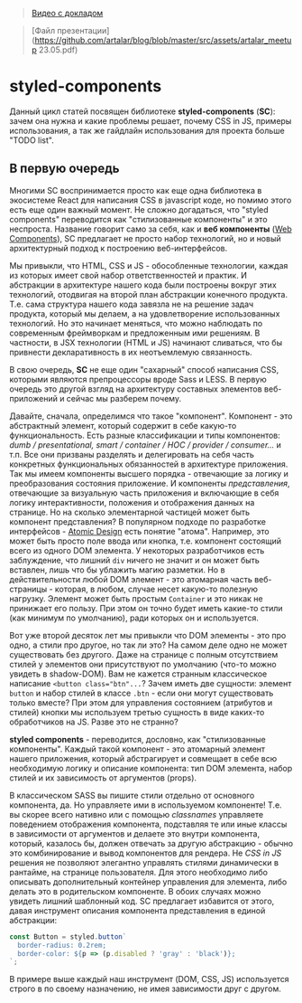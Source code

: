 > [Видео с докладом](https://youtu.be/eOBz3_mQwo8?list=LLAKtelC0m6GfyYcLVcujTvg)

> [Файл презентации](https://github.com/artalar/blog/blob/master/src/assets/artalar_meetup 23.05.pdf)

# styled-components

Данный цикл статей посвящен библиотеке **styled-components** (**SC**): зачем она нужна и какие проблемы решает, почему CSS in JS, примеры использования, а так же гайдлайн использования для проекта больше "TODO list".

## В первую очередь

Многими SC воспринимается просто как еще одна библиотека в экосистеме React для написания CSS в javascript коде, но помимо этого есть еще один важный момент. Не сложно догадаться, что "styled components" переводится как "стилизованные компоненты" и это неспроста. Название говорит само за себя, как и **веб компоненты** ([Web Components](https://developer.mozilla.org/ru/docs/Web/Web_Components)), SC предлагает не просто набор технологий, но и новый архитектурный подход к построению веб-интерфейсов.

Мы привыкли, что HTML, CSS и JS - обособленные технологии, каждая из которых имеет свой набор ответственностей и практик. И абстракции в архитектуре нашего кода были построены вокруг этих технологий, отодвигая на второй план абстракции конечного продукта. Т.е. сама структура нашего кода завязла не на решение задач продукта, который мы делаем, а на удовлетворение использованных технологий. Но это начинает меняться, что можно наблюдать по современным фреймворкам и предложенным ими решениям. В частности, в JSX технологии (HTML и JS) начинают сливаться, что бы привнести декларативность в их неотъемлемую связанность.

В свою очередь, **SC** не еще один "сахарный" способ написания CSS, которыми являются препроцессоры вроде Sass и LESS. В первую очередь это другой взгляд на архитектуру составных элементов веб-приложений и сейчас мы разберем почему.

Давайте, сначала, определимся что такое "компонент". Компонент - это абстрактный элемент, который содержит в себе какую-то функциональность. Есть разные классификации и типы компонентов: _dumb / presentational, smart / container / HOC / provider / consumer..._ и т.п. Все они призваны разделять и делегировать на себя часть конкретных функциональных обязанностей в архитектуре приложения. Так мы имеем компоненты высшего порядка - отвечающие за логику и преобразования состояния приложение. И компоненты _представления_, отвечающие за визуальную часть приложения и включающие в себя логику интерактивности, положения и отображения данных на странице. Но на сколько элементарной частицей может быть компонент представления? В популярном подходе по разработке интерфейсов - [Atomic Design](https://medium.com/атомарный-дизайн/atomic-design-foreword-4960ad17bc1a) есть понятие "атома". Например, это может быть просто поле ввода или кнопка, т.е. компонент состоящий всего из одного DOM элемента. У некоторых разработчиков есть заблуждение, что лишний `div` ничего не значит и он может быть вставлен, лишь что бы ублажить магию разметки. Но в действительности любой DOM элемент - это атомарная часть веб-страницы - которая, в любом, случае несет какую-то полезную нагрузку. Элемент может быть простым `Container` и это никак не принижает его пользу. При этом он точно будет иметь какие-то стили (как минимум по умолчанию), ради которых он и используется.

Вот уже второй десяток лет мы привыкли что DOM элементы - это про одно, а стили про другое, но так ли это? На самом деле одно не может существовать без другого. Даже на странице с полным отсутствием стилей у элементов они присутствуют по умолчанию (что-то можно увидеть в shadow-DOM). Вам не кажется странным классическое написание `<button class="btn"...`? Зачем иметь две сущности: элемент `button` и набор стилей в классе `.btn` - если они могут существовать только вместе? При этом для управления состоянием (атрибутов и стилей) кнопки мы используем третью сущность в виде каких-то обработчиков на JS. Разве это не странно?

**styled components** - переводится, дословно, как "стилизованные компоненты". Каждый такой компонент - это атомарный элемент нашего приложения, который абстрагирует и совмещает в себе всю необходимую логику и описание компонента: тип DOM элемента, набор стилей и их зависимость от аргументов (props).

В классическом SASS вы пишите стили отдельно от основного компонента, да. Но управляете ими в используемом компоненте! Т.е. вы скорее всего нативно или с помощью _classnames_ управляете поведением отображения компонента, подставляя те или иные классы в зависимости от аргументов и делаете это внутри компонента, который, казалось бы, должен отвечать за другую абстракцию - обычно это комбинирование и вывод компонентов для рендера. Не _CSS in JS_ решения не позволяют элегантно управлять стилями динамически в рантайме, на странице пользователя. Для этого необходимо либо описывать дополнительный контейнер управления для элемента, либо делать это в родительском компоненте. В обоих случаях можно увидеть лишний шаблонный код. SC предлагает избавится от этого, давая инструмент описания компонента представления в единой абстракции:

```javascript
const Button = styled.button`
  border-radius: 0.2rem;
  border-color: ${p => (p.disabled ? 'gray' : 'black')};
`;
```

В примере выше каждый наш инструмент (DOM, CSS, JS) используется строго в по своему назначению, не имея зависимости друг с другом.

 <!--

## Подробнее в следующих главах

Все вышесказанное - только подспорье, на практике _CSS in JS_ и **SC** в частности предоставляют великолепный функционал выраженный удобными инструментами (API) для приятной ([DX](https://www.google.com/search?q=developer+experience&oq=developer+experience&sourceid=chrome&ie=UTF-8)) и эффективной реализации компонентного (модульного) подхода, а так же: динамические стили от аргументов, темы, шаблоны, расширение / перезапись базовых компонентов / стилей.

# Про CSS in JS

* Достаточно просто сказать про Гудини - будущее за CSS in JS - и это по спеке!
    CSS parser API - возможность писать парсеры для CSS на JS (типо бабеля)
    CSS Typed OM - производительная работа с css значениями из JS
    ...

* Динамические стили невозможны с Sass и LESS (динамические классы о другом)
* Исключение коллизии имен (классов)
* Нет проблем со сборкой
* [DX]

# Примеры использования

* самое сочное из API
* сопосотавление с Sass

# Гайдлайн

* [atomic design]
* темы
* селекторы

### Вопросы
* Скорость работы на клиенте
* SSR
* Тришейкинг

> Решили, в свое время, для SC теги через `data-` указывать

https://gist.github.com/artalar/c8695ce2c008a269ff79d7c5a611b0d0ы

-->
